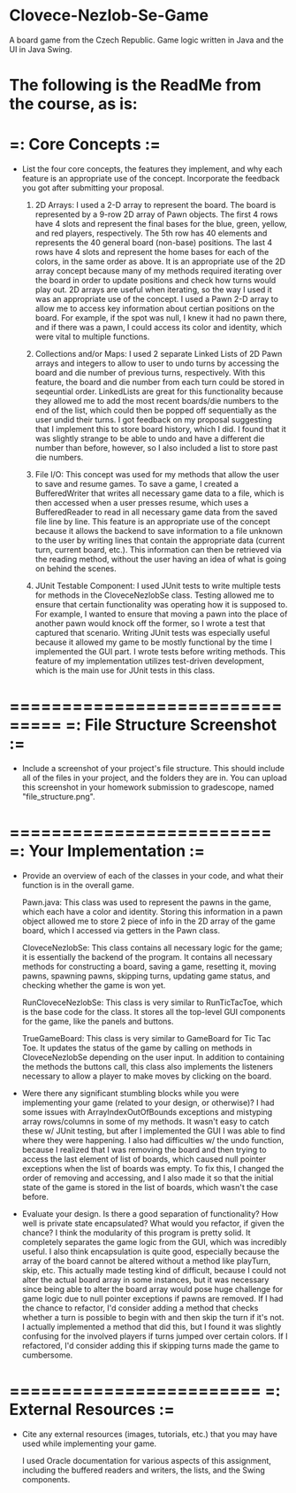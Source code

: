 # Clovece-Nezlob-Se-Game
A board game from the Czech Republic. Game logic written in Java and the UI in Java Swing.

The following is the ReadMe from the course, as is: 
===================
=: Core Concepts :=
===================

- List the four core concepts, the features they implement, and why each feature
  is an appropriate use of the concept. Incorporate the feedback you got after
  submitting your proposal.

  1. 2D Arrays: I used a 2-D array to represent the board. The board is represented by a 9-row 2D
  array of Pawn objects. The first 4 rows have 4 slots and represent the final bases for the blue,
  green, yellow, and red players, respectively. The 5th row has 40 elements and represents the 40
  general board (non-base) positions. The last 4 rows have 4 slots and represent the home bases for
  each of the colors, in the same order as above. It is an appropriate use of the 2D array concept
  because many of my methods required iterating over the board in order to update positions and
  check how turns would play out. 2D arrays are useful when iterating, so the way I used it was
  an appropriate use of the concept. I used a Pawn 2-D array to allow me to access key information
  about certian positions on the board. For example, if the spot was null, I knew it had no pawn
  there, and if there was a pawn, I could access its color and identity, which were vital to
  multiple functions.

  2. Collections and/or Maps: I used 2 separate Linked Lists of 2D Pawn arrays and integers
  to allow to user to undo turns by accessing the board and die number of previous turns,
  respectively. With this feature, the board and die number from each turn could be stored in
  seqeuntial order. LinkedLists are great for this functionality because they allowed me to add
  the most recent boards/die numbers to the end of the list, which could then be popped off
  sequentially as the user undid their turns. I got feedback on my proposal suggesting that I
  implement this to store board history, which I did. I found that it was slightly strange to be
  able to undo and have a different die number than before, however, so I also included a list
  to store past die numbers.

  3. File I/O: This concept was used for my methods that allow the user to save and resume games.
  To save a game, I created a BufferedWriter that writes all necessary game data to a file, which
  is then accessed when a user presses resume, which uses a BufferedReader to read in all
  necessary game data from the saved file line by line. This feature is an appropriate use of
  the concept because it allows the backend to save information to a file unknown to the user by
  writing lines that contain the appropriate data (current turn, current board, etc.). This
  information can then be retrieved via the reading method, without the user having an idea of
  what is going on behind the scenes.

  4. JUnit Testable Component: I used JUnit tests to write multiple tests for methods in the
  CloveceNezlobSe class. Testing allowed me to ensure that certain functionality was operating
  how it is supposed to. For example, I wanted to ensure that moving a pawn into the place
  of another pawn would knock off the former, so I wrote a test that captured that scenario.
  Writing JUnit tests was especially useful because it allowed my game to be mostly functional
  by the time I implemented the GUI part. I wrote tests before writing methods. This feature
  of my implementation utilizes test-driven development, which is the main use for JUnit tests
  in this class.

===============================
=: File Structure Screenshot :=
===============================
- Include a screenshot of your project's file structure. This should include
  all of the files in your project, and the folders they are in. You can
  upload this screenshot in your homework submission to gradescope, named 
  "file_structure.png".

=========================
=: Your Implementation :=
=========================

- Provide an overview of each of the classes in your code, and what their
  function is in the overall game.

  Pawn.java: This class was used to represent the pawns in the game, which each have a color
  and identity. Storing this information in a pawn object allowed me to store 2 piece of info
  in the 2D array of the game board, which I accessed via getters in the Pawn class.

  CloveceNezlobSe: This class contains all necessary logic for the game; it is essentially the
  backend of the program. It contains all necessary methods for constructing a board, saving a
  game, resetting it, moving pawns, spawning pawns, skipping turns, updating game status, and
  checking whether the game is won yet.

  RunCloveceNezlobSe: This class is very similar to RunTicTacToe, which is the base code for the
  class. It stores all the top-level GUI components for the game, like the panels and buttons.

  TrueGameBoard: This class is very similar to GameBoard for Tic Tac Toe. It updates the status
  of the game by calling on methods in CloveceNezlobSe depending on the user input. In addition
  to containing the methods the buttons call, this class also implements the listeners necessary
  to allow a player to make moves by clicking on the board.

- Were there any significant stumbling blocks while you were implementing your
  game (related to your design, or otherwise)?
  I had some issues with ArrayIndexOutOfBounds exceptions and mistyping array rows/columns in
  some of my methods. It wasn't easy to catch these w/ JUnit testing, but after I implemented the
  GUI I was able to find where they were happening. I also had difficulties w/ the undo function,
  because I realized that I was removing the board and then trying to access the last element of
  list of boards, which caused null pointer exceptions when the list of boards was empty. To fix
  this, I changed the order of removing and accessing, and I also made it so that the initial state
  of the game is stored in the list of boards, which wasn't the case before.

- Evaluate your design. Is there a good separation of functionality? How well is
  private state encapsulated? What would you refactor, if given the chance?
  I think the modularity of this program is pretty solid. It completely separates the game logic
  from the GUI, which was incredibly useful. I also think encapsulation is quite good, especially
  because the array of the board cannot be altered without a method like playTurn, skip, etc. This
  actually made testing kind of difficult, because I could not alter the actual board array in some
  instances, but it was necessary since being able to alter the board array would pose huge
  challenge for game logic due to null pointer exceptions if pawns are removed. If I had the chance
  to refactor, I'd consider adding a method that checks whether a turn is possible to begin with
  and then skip the turn if it's not. I actually implemented a method that did this, but I found
  it was slightly confusing for the involved players if turns jumped over certain colors. If I
  refactored, I'd consider adding this if skipping turns made the game to cumbersome.

========================
=: External Resources :=
========================

- Cite any external resources (images, tutorials, etc.) that you may have used 
  while implementing your game.

  I used Oracle documentation for various aspects of this assignment, including the buffered
  readers and writers, the lists, and the Swing components.
